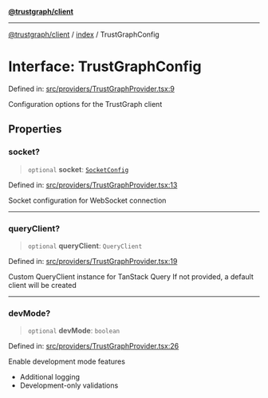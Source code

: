 [**@trustgraph/client**](../../README.md)

***

[@trustgraph/client](../../README.md) / [index](../README.md) / TrustGraphConfig

# Interface: TrustGraphConfig

Defined in: [src/providers/TrustGraphProvider.tsx:9](https://github.com/trustgraph-ai/trustgraph-ts-client/blob/92e187771a25b959c85a4f966bb97eb5d407310b/src/providers/TrustGraphProvider.tsx#L9)

Configuration options for the TrustGraph client

## Properties

### socket?

> `optional` **socket**: [`SocketConfig`](../../types/interfaces/SocketConfig.md)

Defined in: [src/providers/TrustGraphProvider.tsx:13](https://github.com/trustgraph-ai/trustgraph-ts-client/blob/92e187771a25b959c85a4f966bb97eb5d407310b/src/providers/TrustGraphProvider.tsx#L13)

Socket configuration for WebSocket connection

***

### queryClient?

> `optional` **queryClient**: `QueryClient`

Defined in: [src/providers/TrustGraphProvider.tsx:19](https://github.com/trustgraph-ai/trustgraph-ts-client/blob/92e187771a25b959c85a4f966bb97eb5d407310b/src/providers/TrustGraphProvider.tsx#L19)

Custom QueryClient instance for TanStack Query
If not provided, a default client will be created

***

### devMode?

> `optional` **devMode**: `boolean`

Defined in: [src/providers/TrustGraphProvider.tsx:26](https://github.com/trustgraph-ai/trustgraph-ts-client/blob/92e187771a25b959c85a4f966bb97eb5d407310b/src/providers/TrustGraphProvider.tsx#L26)

Enable development mode features
- Additional logging
- Development-only validations
